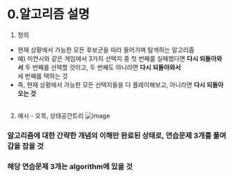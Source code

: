 0.알고리즘 설명
===
1. 정의
  - 현재 상황에서 가능한 모든 후보군을 따라 들어가며 탐색하는 알고리즘
  - 예) 미연시와 같은 게임에서 3가지 선택지 중 첫 번째를 실패했다면 **다시 되돌아와서** 두 번째를 선택할 것이고, 두 번째도 아니라면 **다시 되돌아와서** </br>
  세 번째를 택하는 것
  - 즉, 현재 상황에서 가능한 모든 선택지들을 다 플레이해보고, 아니라면 **다시 되돌아오는 것**
</br></br>

2. 예시 - 오목, 상태공간트리
![image](https://github.com/minjikimkim2222/study/assets/96869808/29f6e22b-f3bc-4a8f-9be6-6bd5a8e6677a)

### 알고리즘에 대한 간략한 개념의 이해만 완료된 상태로, 연습문제 3개를 풀며 갑을 잡을 것
### 해당 연습문제 3개는 algorithm에 있을 것

